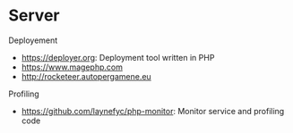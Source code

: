 # Server

Deployement
* https://deployer.org: Deployment tool written in PHP
* https://www.magephp.com
* http://rocketeer.autopergamene.eu

Profiling
* https://github.com/laynefyc/php-monitor: Monitor service and profiling code
